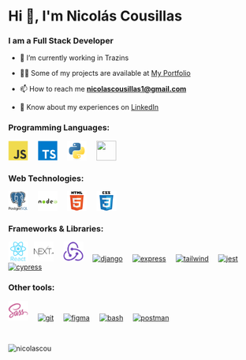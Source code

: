# Hi 👋, I'm Nicolás Cousillas

### I am a Full Stack Developer
  
- 🔭 I’m currently working in Trazins

- 👨‍💻 Some of my projects are available at [My Portfolio](https://nicolascou.github.io/portfolio) 

- 📫 How to reach me **nicolascousillas1@gmail.com**

- 📄 Know about my experiences on [LinkedIn](https://linkedin.com/in/nicolascou/)


### Programming Languages:

[<img src="https://raw.githubusercontent.com/devicons/devicon/master/icons/javascript/javascript-original.svg" alt="javascript" width="40" height="40"/>](https://developer.mozilla.org/en-US/docs/Web/JavaScript) &nbsp;  &nbsp; [<img src="https://raw.githubusercontent.com/devicons/devicon/master/icons/typescript/typescript-original.svg" alt="typescript" width="40" height="40"/>](https://www.typescriptlang.org/) &nbsp;  &nbsp; [<img src="https://raw.githubusercontent.com/devicons/devicon/master/icons/python/python-original.svg" alt="python" width="40" height="40"/>](https://www.python.org) &nbsp;  &nbsp; <img src="https://cdn.jsdelivr.net/gh/devicons/devicon/icons/csharp/csharp-original.svg" width="40" height="40" />

### Web Technologies:
  
[<img src="https://raw.githubusercontent.com/devicons/devicon/master/icons/postgresql/postgresql-original-wordmark.svg" alt="postgresql" width="40" height="40"/>](https://www.postgresql.org) &nbsp;  &nbsp; [<img src="https://raw.githubusercontent.com/devicons/devicon/master/icons/nodejs/nodejs-original-wordmark.svg" alt="nodejs" width="40" height="40"/>](https://nodejs.org) &nbsp;  &nbsp; [<img src="https://raw.githubusercontent.com/devicons/devicon/master/icons/html5/html5-original-wordmark.svg" alt="html5" width="40" height="40"/>](https://www.w3.org/html/) &nbsp;  &nbsp; [<img src="https://raw.githubusercontent.com/devicons/devicon/master/icons/css3/css3-original-wordmark.svg" alt="css3" width="40" height="40"/>](https://www.w3schools.com/css/) 

### Frameworks & Libraries:

[<img src="https://raw.githubusercontent.com/devicons/devicon/master/icons/react/react-original-wordmark.svg" alt="react" width="40" height="40"/>](https://reactjs.org/) &nbsp; [<img src="https://raw.githubusercontent.com/devicons/devicon/master/icons/nextjs/nextjs-original-wordmark.svg" alt="nextjs" width="40" height="40"/>](https://nextjs.org/) &nbsp; &nbsp; [<img src="https://raw.githubusercontent.com/devicons/devicon/master/icons/redux/redux-original.svg" alt="redux" width="40" height="40"/>](https://redux.js.org) &nbsp; &nbsp; [<img src="https://cdn.worldvectorlogo.com/logos/django.svg" alt="django" width="40" height="40"/>](https://www.djangoproject.com/) &nbsp; &nbsp; [<img src="https://cdn.jsdelivr.net/gh/devicons/devicon/icons/express/express-original.svg" alt="express" width="40" height="40"/>](https://www.expressjs.com/) &nbsp; &nbsp; [<img src="https://www.vectorlogo.zone/logos/tailwindcss/tailwindcss-icon.svg" alt="tailwind" width="40" height="40"/>](https://tailwindcss.com/) &nbsp;  &nbsp; [<img src="https://www.vectorlogo.zone/logos/jestjsio/jestjsio-icon.svg" alt="jest" width="40" height="40"/>](https://jestjs.io) &nbsp;  &nbsp; [<img src="https://raw.githubusercontent.com/simple-icons/simple-icons/6e46ec1fc23b60c8fd0d2f2ff46db82e16dbd75f/icons/cypress.svg" alt="cypress" width="40" height="40"/>](https://www.cypress.io) 

### Other tools:

[<img src="https://raw.githubusercontent.com/devicons/devicon/master/icons/sass/sass-original.svg" alt="sass" width="40" height="40"/>](https://sass-lang.com) &nbsp;  &nbsp; [<img src="https://www.vectorlogo.zone/logos/git-scm/git-scm-icon.svg" alt="git" width="40" height="40"/>](https://git-scm.com/) &nbsp;  &nbsp; [<img src="https://www.vectorlogo.zone/logos/figma/figma-icon.svg" alt="figma" width="40" height="40"/>](https://www.figma.com/) &nbsp;  &nbsp; [<img src="https://www.vectorlogo.zone/logos/gnu_bash/gnu_bash-icon.svg" alt="bash" width="40" height="40"/>](https://www.gnu.org/software/bash/) &nbsp;  &nbsp; [<img src="https://www.vectorlogo.zone/logos/getpostman/getpostman-icon.svg" alt="postman" width="40" height="40"/>](https://postman.com) 

<br>

![nicolascou](https://github-readme-stats.vercel.app/api/top-langs?username=nicolascou&show_icons=true&locale=en) &nbsp;
